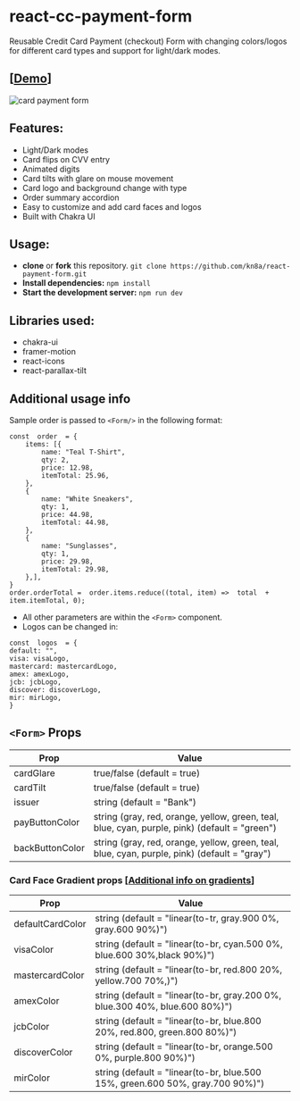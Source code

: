 # react-cc-payment-form

Reusable Credit Card Payment (checkout) Form with changing colors/logos for different card types and support for light/dark modes.
## [[Demo](https://kn8a.github.io/react-cc-payment-form/)]

![card payment form](https://github.com/kn8a/react-payment-form/assets/88045655/faf1f885-683f-472a-8ba1-4107e3558dc8)

## Features:

 - Light/Dark modes
 - Card flips on CVV entry
 - Animated digits
 - Card tilts with glare on mouse movement
 - Card logo and background change with type
 - Order summary accordion
 - Easy to customize and add card faces and logos
 - Built with Chakra UI

## Usage:

 -  **clone** or **fork** this repository.
	```git clone https://github.com/kn8a/react-payment-form.git```
 - **Install dependencies:** 
	``npm install``
 - **Start the development server:** 
	``npm run dev``

## **Libraries used:**

 - chakra-ui
 - framer-motion
 - react-icons
 - react-parallax-tilt

## Additional usage info
Sample order is passed to ``<Form/>`` in the following format:
```
const  order  = {
	items: [{
		name: "Teal T-Shirt",
		qty: 2,
		price: 12.98,
		itemTotal: 25.96,
	},
	{
		name: "White Sneakers",
		qty: 1,
		price: 44.98,
		itemTotal: 44.98,
	},
	{
		name: "Sunglasses",
		qty: 1,
		price: 29.98,
		itemTotal: 29.98,
	},],
}
order.orderTotal =  order.items.reduce((total, item) =>  total  +  item.itemTotal, 0);
```

- All other parameters are within the ``<Form>`` component.
- Logos can be changed in: 
```
const  logos  = {
default: "",
visa: visaLogo,
mastercard: mastercardLogo,
amex: amexLogo,
jcb: jcbLogo,
discover: discoverLogo,
mir: mirLogo,
}
```
## ``<Form>`` Props
|Prop| Value | 
|--|--|
|cardGlare|true/false (default = true)  |
| cardTilt |true/false (default = true)  |
| issuer | string (default = "Bank") | 
| payButtonColor | string (gray, red, orange, yellow, green, teal, blue, cyan, purple, pink) (default = "green") |
| backButtonColor | string (gray, red, orange, yellow, green, teal, blue, cyan, purple, pink) (default = "gray") |

### Card Face Gradient props [[Additional info on gradients](https://chakra-ui.com/docs/styled-system/gradient)]

|Prop| Value | 
|--|--|
|defaultCardColor|string (default = "linear(to-tr, gray.900 0%, gray.600 90%)")  |
| visaColor |string (default = "linear(to-br, cyan.500 0%, blue.600 30%,black 90%)")  |
| mastercardColor| string (default = "linear(to-br, red.800 20%, yellow.700 70%,)") | 
|amexColor | string (default = "linear(to-br, gray.200 0%, blue.300 40%, blue.600 80%)") |
| jcbColor | string (default = "linear(to-br, blue.800 20%, red.800, green.800 80%)") |
| discoverColor | string (default = "linear(to-br, orange.500 0%, purple.800 90%)") |
| mirColor | string (default = "linear(to-br, blue.500 15%, green.600 50%, gray.700 90%)") |

